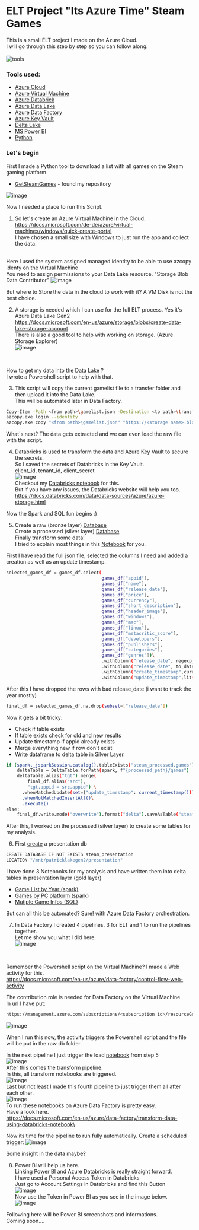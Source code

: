 # ELT Project "Its Azure Time" Steam Games

This is a small ELT project I made on the Azure Cloud.\
I will go through this step by step so you can follow along.
\
\
![tools](https://user-images.githubusercontent.com/108484798/189981171-ec61e796-05bc-4c74-9e75-7b1a02748734.png)

### Tools used:
- [Azure Cloud](https://azure.microsoft.com/)
- [Azure Virtual Machine](https://azure.microsoft.com/en-us/services/virtual-machines/)
- [Azure Databrick](https://azure.microsoft.com/en-us/products/databricks/#overview)
- [Azure Data Lake](https://azure.microsoft.com/en-us/services/storage/data-lake-storage/)
- [Azure Data Factory](https://azure.microsoft.com/en-us/products/data-factory/)
- [Azure Key Vault](https://azure.microsoft.com/en-us/services/key-vault/)
- [Delta Lake](https://docs.microsoft.com/en-us/azure/synapse-analytics/spark/apache-spark-what-is-delta-lake)
- [MS Power BI](https://powerbi.microsoft.com/en-us/)
- [Python](https://www.python.org/)

### Let's begin
First I made a Python tool to download a list with all games on the Steam gaming platform.


* [GetSteamGames](https://github.com/PatrickDegner/GetSteamGames) - found my repository

![image](https://user-images.githubusercontent.com/108484798/189935791-2e08f432-70fd-4291-b14d-c861950ec14a.png) <br>

Now I needed a place to run this Script.
1. So let's create an Azure Virtual Machine in the Cloud.\
https://docs.microsoft.com/de-de/azure/virtual-machines/windows/quick-create-portal \
I have chosen a small size with Windows to just run the app and collect the data.


\
Here I used the system assigned managed identity to be able to use azcopy identy on the Virtual Machine\
You need to assign permissions to your Data Lake resource. "Storage Blob Data Contributor"
![image](https://user-images.githubusercontent.com/108484798/189943477-01815de3-ac54-45ab-afde-7225b09c6bd8.png) 
<br>


But where to Store the data in the cloud to work with it? A VM Disk is not the best choice.

2. A storage is needed which I can use for the full ELT process. Yes it's Azure Data Lake Gen2\
https://docs.microsoft.com/en-us/azure/storage/blobs/create-data-lake-storage-account \
There is also a good tool to help with working on storage. (Azure Storage Explorer)\
![image](https://user-images.githubusercontent.com/108484798/189942304-b47531ae-41fb-471a-88d2-fec135e532bb.png) 
<br>


How to get my data into the Data Lake ?\
I wrote a Powershell script to help with that.

3. This script will copy the current gamelist file to a transfer folder and then upload it into the Data Lake.\
This will be automated later in Data Factory.
```sh
Copy-Item -Path <from path>\gamelist.json -Destination <to path>\transfer -Recurse -force
azcopy.exe login --identity
azcopy.exe copy "<from path>\gamelist.json" "https://<storage name>.blob.core.windows.net/<folder>/" --overwrite=True
```


What's next? The data gets extracted and we can even load the raw file with the script.

4. Databricks is used to transform the data and Azure Key Vault to secure the secrets.\
So I saved the secrets of Databricks in the Key Vault.\
client_id, tenant_id, client_secret\
![image](https://user-images.githubusercontent.com/108484798/189952899-b8817474-fc24-4f4a-83e2-eac164789e8c.png) \
Checkout my [Databricks notebook](https://github.com/PatrickDegner/ItsAzureTimeELT/blob/main/1.setup/mount_adls.ipynb) for this. \
But if you have any issues, the Databricks website will help you too.\
https://docs.databricks.com/data/data-sources/azure/azure-storage.html


Now the Spark and SQL fun begins :)

5. Create a raw (bronze layer) [Database](https://github.com/PatrickDegner/ItsAzureTimeELT/blob/main/3.load/0.create_raw_database.sql) \
Create a processed (silver layer) [Database](https://github.com/PatrickDegner/ItsAzureTimeELT/blob/main/3.load/1.create_processed_database.sql) \
Finally transform some data!\
I tried to explain most things in this [Notebook](https://github.com/PatrickDegner/ItsAzureTimeELT/blob/main/3.load/2.ingest_steam_file.ipynb) for you.

First I have read the full json file, selected the columns I need and added a creation as well as an update timestamp.
```sh
selected_games_df = games_df.select(
                                    games_df["appid"],
                                    games_df["name"],
                                    games_df["release_date"],
                                    games_df["price"],
                                    games_df["currency"],
                                    games_df["short_description"],
                                    games_df["header_image"],
                                    games_df["windows"],
                                    games_df["mac"],
                                    games_df["linux"],
                                    games_df["metacritic_score"],
                                    games_df["developers"],
                                    games_df["publishers"],
                                    games_df["categories"],
                                    games_df["genres"])\
                                    .withColumn("release_date", regexp_replace("release_date", ",", ''))\
                                    .withColumn("release_date", to_date("release_date", format='d MMM yyyy'))\
                                    .withColumn("create_timestamp",current_timestamp())\
                                    .withColumn("update_timestamp",lit(""))
```
After this I have dropped the rows with bad release_date (i want to track the year mostly)
```sh
final_df = selected_games_df.na.drop(subset=["release_date"])
```

Now it gets a bit tricky:
* Check if table exists
* If table exists check for old and new results
* Update timestamp if appid already exists
* Merge everything new if row don't exist
* Write dataframe to delta table in Silver Layer.
```sh
if (spark._jsparkSession.catalog().tableExists("steam_processed.games")):
    deltaTable = DeltaTable.forPath(spark, f"{processed_path}/games")
    deltaTable.alias("tgt").merge(
        final_df.alias("src"),
        "tgt.appid = src.appid") \
      .whenMatchedUpdate(set={"update_timestamp": current_timestamp()}) \
      .whenNotMatchedInsertAll()\
      .execute()
else:
    final_df.write.mode("overwrite").format("delta").saveAsTable("steam_processed.games")
```

After this, I worked on the processed (silver layer) to create some tables for my analysis.

6. First [create](https://github.com/PatrickDegner/ItsAzureTimeELT/blob/main/4.transform/0.create_presentation_database.sql) a presentation db
```sh
CREATE DATABASE IF NOT EXISTS steam_presentation 
LOCATION "/mnt/patricklakegen2/presentation"
```
I have done 3 Notebooks for my analysis and have written them into delta tables in presentation layer (gold layer)
* [Game List by Year (spark)](https://github.com/PatrickDegner/ItsAzureTimeELT/blob/main/4.transform/1.game_list_by_year.ipynb)
* [Games by PC platform (spark)](https://github.com/PatrickDegner/ItsAzureTimeELT/blob/main/4.transform/2.games_by_pc_platforms.ipynb)
* [Mutiple Game Infos (SQL)](https://github.com/PatrickDegner/ItsAzureTimeELT/blob/main/4.transform/3.game_infos.sql)


But can all this be automated? Sure! with Azure Data Factory orchestration.

7. In Data Factory I created 4 pipelines. 3 for ELT and 1 to run the pipelines together.\
Let me show you what I did here.\
![image](https://user-images.githubusercontent.com/108484798/189960372-96aefe49-a9c4-4069-86d7-54bad6710cd2.png)
 <br>

Remember the Powershell script on the Virtual Machine? I made a Web activity for this.\
https://docs.microsoft.com/en-us/azure/data-factory/control-flow-web-activity

The contribution role is needed for Data Factory on the Virtual Machine.\
In url I have put:
```sh
https://management.azure.com/subscriptions/<subscription id>/resourceGroups/<resource name>/providers/Microsoft.Compute/virtualMachines/<VM name>/runCommand?api-version=2021-07-01
```
![image](https://user-images.githubusercontent.com/108484798/189961715-171a214b-b778-4777-ad61-aa86952fdead.png)
 <br>

When I run this now, the activity triggers the Powershell script and the file will be put in the raw db folder.

In the next pipeline I just trigger the load [notebook](https://github.com/PatrickDegner/ItsAzureTimeELT/blob/main/3.load/2.ingest_steam_file.ipynb) from step 5 \
![image](https://user-images.githubusercontent.com/108484798/189962475-320f33d8-526c-40da-8bf4-3305a51ceb9b.png)\
After this comes the transform pipeline.\
In this, all transform notebooks are triggered.\
![image](https://user-images.githubusercontent.com/108484798/189963045-5d530632-faed-494b-8d0b-0be26104f42b.png)\
Last but not least I made this fourth pipeline to just trigger them all after each other.\
![image](https://user-images.githubusercontent.com/108484798/189963264-b4e3b6e0-19f0-4356-98fd-bd67ebd8fb83.png)\
To run these notebooks on Azure Data Factory is pretty easy.\
Have a look here.\
https://docs.microsoft.com/en-us/azure/data-factory/transform-data-using-databricks-notebook\

Now its time for the pipeline to run fully automatically.
Create a scheduled trigger:
![image](https://user-images.githubusercontent.com/108484798/189964016-7629b742-fc14-40be-8286-1f9c083014a1.png)
 <br>

Some insight in the data maybe?

8. Power BI will help us here. \
Linking Power BI and Azure Databricks is really straight forward.\
I have used a Personal Access Token in Databricks\
Just go to Account Settings in Databricks and find this Button\
![image](https://user-images.githubusercontent.com/108484798/189965281-64573c17-3c3b-46a2-9173-194a928ccbd0.png)\
Now use the Token in Power BI as you see in the image below.\
![image](https://user-images.githubusercontent.com/108484798/189964904-ac222f5b-6369-4cb6-afc0-d2e947477707.png)


Following here will be Power BI screenshots and informations.\
Coming soon....
